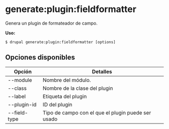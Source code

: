 # generate:plugin:fieldformatter
Genera un plugin de formateador de campo.

**Uso:**
```
$ drupal generate:plugin:fieldformatter [options]
```

## Opciones disponibles
Opción | Detalles
-------|-------------
--module | Nombre del módulo.
--class | Nombre de la clase del plugin
--label | Etiqueta del plugin
--plugin-id | ID del plugin
--field-type | Tipo de campo con el que el plugin puede ser usado
